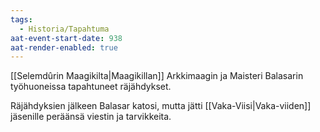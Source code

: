 ```yaml
---
tags:
  - Historia/Tapahtuma
aat-event-start-date: 938
aat-render-enabled: true
---
```

[[Selemdûrin Maagikilta|Maagikillan]] Arkkimaagin ja Maisteri Balasarin työhuoneissa tapahtuneet räjähdykset.

Räjähdyksien jälkeen Balasar katosi, mutta jätti [[Vaka-Viisi|Vaka-viiden]] jäsenille peräänsä viestin ja tarvikkeita.